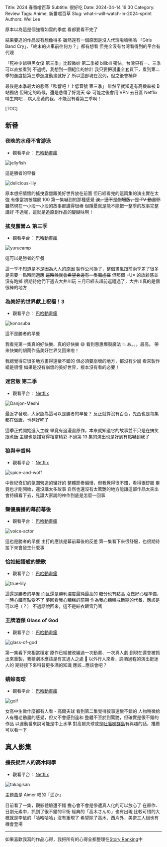 Title: 2024 春番嚐百草
Subtitle: 很好吃
Date: 2024-04-14 19:30
Category: Review
Tags: Anime, 新番嚐百草
Slug: what-i-will-watch-in-2024-sprint
Authors: Wei Lee

原本以為這是個強番如雲的季度
看都要看不完了

<!--more-->

結果要追的作品沒有想像得多
雖然還有一個原因是沒人代理啦嗚嗚嗚
「Girls Band Cry」、「終末的火車前往何方？」都有想看
但完全沒有台灣看得到的平台有代理

「死神少爺與黑女僕 第三季」比較微妙
第二季被 bilibili 獨佔，台灣只有一、三季可以直接看到
不過呢，我想到一個絕佳的妙計
我只要把漫畫全套買下，看到第二季的進度接第三季進度動畫就好了
所以這部現在沒列，但之後會補齊

最後是本季最大的悲痛「吹響吧！上低音號 第三季」
雖然早就知道有高機率被 B 站獨佔
但確定的時候，還是悲傷了好幾天 😭
可能之後會用 VPN 去日區 Netflix 啃生肉吧...
病入高黃的我，不能沒有看第三季啊！

[TOC]

## 新番

### 夜晚的水母不會游泳
* 觀看平台： [巴哈動畫瘋](https://ani.gamer.com.tw/animeVideo.php?sn=37887)

![jellyfish](/images/post-images/2024-what-i-will-watch-in-2024-sprint/jellyfish.jpeg)

這是勝者的早餐

![delicious-lily](/images/post-images/2024-what-i-will-watch-in-2024-sprint/delicious-lily.jpg)

原本想把情懷的搖曳露營跟美好世界放在前面
但已經看完的這兩集的演出實在太強
有像當初被殭屍 100 第一集嚇到的那種感覺
~~誒，這不是劇場版，是 TV 動畫耶~~
雖然現在一小段一小段的故事都講得很棒
但隱憂就是能不能把一整季的故事完整講好
不過呢，這就是追原創作品的醍醐味啊！

### 搖曳露營△ 第三季
* 觀看平台： [巴哈動畫瘋](https://ani.gamer.com.tw/animeVideo.php?sn=37842)

![yurucamp](/images/post-images/2024-what-i-will-watch-in-2024-sprint/yurucamp.jpeg)

這可以是勝者的早餐

這一季不知道是不是因為大人的原因
製作公司換了，整個畫風跟前兩季差了很多
是需要一點時間適應 ~~這時候就會希望身邊有一隻魔虛羅~~
但那個 =U= 的放鬆感並沒有跑掉
很期待他們下週去大井川玩
三月已經去超前巡禮過了，大井川真的是個很棒的地方

### 為美好的世界獻上祝福！3
* 觀看平台： [巴哈動畫瘋](https://ani.gamer.com.tw/animeVideo.php?sn=37832)

![konosuba](/images/post-images/2024-what-i-will-watch-in-2024-sprint/konosuba.jpeg)

這不是勝者的早餐

我看完第一集真的好快樂、真的好快樂 😄
看到惠惠爆裂魔法 💥
あ。。。最高。
帶來快樂的胡鬧作品美好世界又回來啦！

我總覺得它很多地方畫得還蠻不錯的
但必須要崩壞的地方，都沒有少崩
看來製作組是很懂
如果是沒有崩壞的美好世界，根本沒有看的必要！

### 迷宮飯 第二季
* 觀看平台： [Netflix](https://www.netflix.com/title/81564899)

![Danjon-Meshi](/images/post-images/2024-what-i-will-watch-in-2024-sprint/Danjon-Meshi.png)

最近才發現，大家認為這可以是勝者的早餐？
反正就算沒有百合，先西也是每集都在做飯，也夠好吃了

這季正式開始進入主線
畢竟有追漫畫原作，本來就知道它的故事並不只是在搞笑跟煮飯
主線也是描寫得相當精彩
不過第 13 集的演出也是好到有點嚇到我了

### 狼與辛香料
* 觀看平台： [Netflix](https://www.netflix.com/title/81768918)

![spice-and-woff](/images/post-images/2024-what-i-will-watch-in-2024-sprint/spice-and-woff.png)

中世紀奇幻的氛圍營造的蠻好的
整體節奏偏慢，但我覺得很不錯，看得很舒服
畢竟也才剛開始，還沒講太多故事
自然也還沒有太驚艷的地方能讓這部作品太突出
會持續看下去，見證大家說的神作到底是怎麼一回事

### 聲優廣播的幕前幕後
* 觀看平台： [巴哈動畫瘋](https://ani.gamer.com.tw/animeVideo.php?sn=37830)

![voice-actor](/images/post-images/2024-what-i-will-watch-in-2024-sprint/voice-actor.jpeg)

這也是勝者的早餐
主打的應該是幕前幕後的反差
第一集看下來很舒服，也很期待接下來會發生什麼事

### 恰如細語般的戀歌
* 觀看平台： [巴哈動畫瘋](https://ani.gamer.com.tw/animeVideo.php?sn=37893)

![true-lily](/images/post-images/2024-what-i-will-watch-in-2024-sprint/true-lily.jpeg)

這還是勝者的早餐
而且還是勝利濃度最純最高的
糖分也有點高
沒做好心理準備，一時心臟有點受不了
夢回看我心糟糕的前期
作為我心糟糕戒斷期的代餐，應該是可以吧（？）
不過話說回來，這不是結衣跟雪乃嗎

### 王牌酒保 Glass of God
* 觀看平台： [巴哈動畫瘋](https://ani.gamer.com.tw/animeVideo.php?sn=37826)

![glass-of-god](/images/post-images/2024-what-i-will-watch-in-2024-sprint/glass-of-god.jpeg)

第一集看下來相當穩定
原作已經被改編過一次動畫、一次真人劇
到現在還會被抓出來重製，我猜劇本應該是有其過人之處 🤔
以外行人來看，調酒過程的演出挺迷人的
期待接下來科普更多酒的知識
應該...應該會吧？

### 蜻蛉高球
* 觀看平台： [巴哈動畫瘋](https://ani.gamer.com.tw/animeVideo.php?sn=37871)

![golf](/images/post-images/2024-what-i-will-watch-in-2024-sprint/golf.jpeg)

女高中生做什麼都有人看 - 高爾夫球
看到第二集覺得敘事還蠻不錯的
人物稍微給人有種老動畫的感覺，但又不會感到違和
整體不至於到驚艷，但確實是很不錯的作品
以運動番來說可能是中上水準
對高爾夫球或是[吐噶喇群島](https://zh.wikipedia.org/zh-tw/%E5%90%90%E5%99%B6%E5%96%87%E7%BE%A4%E5%B3%B6)有興趣的話，推薦可以看一下

## 真人影集
### 擅長捉弄人的高木同學
* 觀看平台： [Netflix](https://www.netflix.com/title81729961)

![takagisan](/images/post-images/2024-what-i-will-watch-in-2024-sprint/takagisan.png)

主題曲是 Aimer 唱的「遥か」

目前看了一集，觀影體驗還不錯
擔心會不會是慘遭真人化的可以放心了
在原作、日劇元素中，抓到了很不錯的平衡
經典的「高木さんめ」也有出現
比較可惜的大概就是李依的「哈哈哈哈」沒有重現了
希望除了高木、西片外，美奈三人組也有機會登場

-----

如果喜歡我寫的作品心得，我把所有的心得全都整理在[Story Ranking](/pages/story-ranking.html)中
